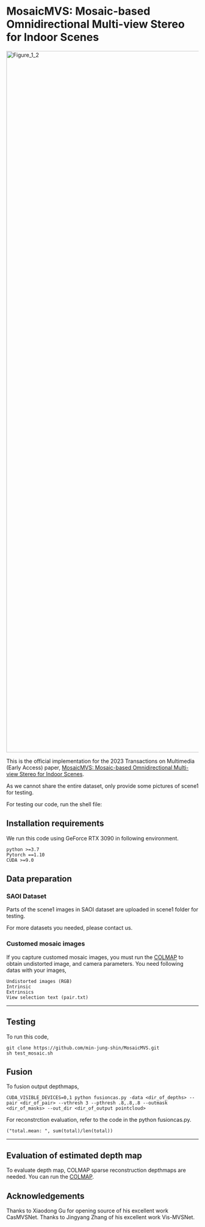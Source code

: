 # MosaicMVS: Mosaic-based Omnidirectional Multi-view Stereo for Indoor Scenes
<img width="1835" alt="Figure_1_2" src="https://user-images.githubusercontent.com/65907536/163343364-63e6b2ca-7ff4-47ac-8b65-05ebb0cf4297.png">

This is the official implementation for the 2023 Transactions on Multimedia (Early Access) paper, [MosaicMVS: Mosaic-based Omnidirectional Multi-view Stereo for Indoor Scenes](https://ieeexplore.ieee.org/document/10005048).

As we cannot share the entire dataset, only provide some pictures of scene1 for testing.

For testing our code, run the shell file:

## Installation requirements 

We run this code using GeForce RTX 3090 in following environment.

```
python >=3.7
Pytorch ==1.10
CUDA >=9.0
```

## Data preparation

### SAOI Dataset

Parts of the scene1 images in SAOI dataset are uploaded in scene1 folder for testing.

For more datasets you needed, please contact us.

### Customed mosaic images

If you capture customed mosaic images, you must run the [COLMAP](https://github.com/colmap/colmap) to obtain undistorted image, and camera parameters.
You need following datas with your images, 

```
Undistorted images (RGB)
Intrinsic 
Extrinsics
View selection text (pair.txt)
```
---
## Testing

To run this code,
```
git clone https://github.com/min-jung-shin/MosaicMVS.git
sh test_mosaic.sh
```

## Fusion

To fusion output depthmaps,

```
CUDA_VISIBLE_DEVICES=0,1 python fusioncas.py -data <dir_of_depths> --pair <dir_of_pair> --vthresh 3 --pthresh .8,.8,.8 --outmask <dir_of_masks> --out_dir <dir_of_output pointcloud>
```
For reconstrction evaluation, refer to the code in the python fusioncas.py. 

```
("total.mean: ", sum(total)/len(total))
```
---

## Evaluation of estimated depth map

To evaluate depth map, COLMAP sparse reconstruction depthmaps are needed.
You can run the [COLMAP](https://github.com/colmap/colmap). 



## Acknowledgements

Thanks to Xiaodong Gu for opening source of his excellent work CasMVSNet. Thanks to Jingyang Zhang of his excellent work Vis-MVSNet.
